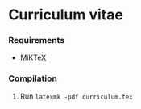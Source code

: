# Curriculum vitae

### Requirements

- [MiKTeX](https://miktex.org/)

### Compilation

1. Run `latexmk -pdf curriculum.tex`
